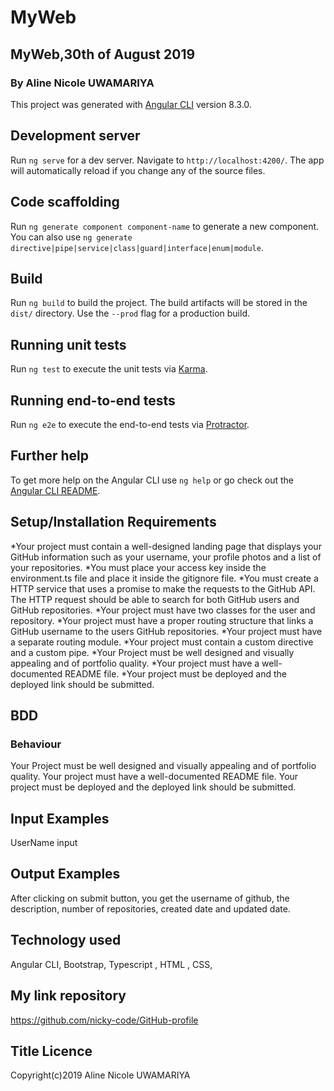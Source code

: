 # MyWeb
## MyWeb,30th of August 2019
### By Aline Nicole UWAMARIYA

This project was generated with [Angular CLI](https://github.com/angular/angular-cli) version 8.3.0.

## Development server

Run `ng serve` for a dev server. Navigate to `http://localhost:4200/`. The app will automatically reload if you change any of the source files.

## Code scaffolding

Run `ng generate component component-name` to generate a new component. You can also use `ng generate directive|pipe|service|class|guard|interface|enum|module`.

## Build

Run `ng build` to build the project. The build artifacts will be stored in the `dist/` directory. Use the `--prod` flag for a production build.

## Running unit tests

Run `ng test` to execute the unit tests via [Karma](https://karma-runner.github.io).

## Running end-to-end tests

Run `ng e2e` to execute the end-to-end tests via [Protractor](http://www.protractortest.org/).

## Further help

To get more help on the Angular CLI use `ng help` or go check out the [Angular CLI README](https://github.com/angular/angular-cli/blob/master/README.md).

## Setup/Installation Requirements
*Your project must contain a well-designed landing page that displays your GitHub information such as your username, your profile photos and a list of your repositories.
*You must place your access key inside the environment.ts file and place it inside the gitignore file.
*You must create a HTTP service that uses a promise to make the requests to the GitHub API.
The HTTP request should be able to search for both GitHub users and GitHub repositories.
*Your project must have two classes for the user and repository.
*Your project must have a proper routing structure that links a GitHub username to the users GitHub repositories.
*Your project must have a separate routing module.
*Your project must contain a custom directive and a custom pipe.
*Your Project must be well designed and visually appealing and of portfolio quality.
*Your project must have a well-documented README file.
*Your project must be deployed and the deployed link should be submitted.

## BDD
### Behaviour
Your Project must be well designed and visually appealing and of portfolio quality.
Your project must have a well-documented README file.
Your project must be deployed and the deployed link should be submitted.

## Input Examples
UserName input

## Output Examples
After clicking on submit button, you get the username of github, the description, number of repositories, created date and updated date.

## Technology used
Angular CLI, Bootstrap, Typescript , HTML , CSS,

## My link repository
https://github.com/nicky-code/GitHub-profile

## Title Licence
Copyright(c)2019 Aline Nicole UWAMARIYA
